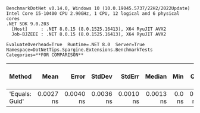 ```

BenchmarkDotNet v0.14.0, Windows 10 (10.0.19045.5737/22H2/2022Update)
Intel Core i5-10400 CPU 2.90GHz, 1 CPU, 12 logical and 6 physical cores
.NET SDK 9.0.203
  [Host]     : .NET 8.0.15 (8.0.1525.16413), X64 RyuJIT AVX2
  Job-BJZEEE : .NET 8.0.15 (8.0.1525.16413), X64 RyuJIT AVX2

EvaluateOverhead=True  Runtime=.NET 8.0  Server=True  
Namespace=DotNetTips.Spargine.Extensions.BenchmarkTests  Categories=**FOR COMPARISON**  

```
| Method         | Mean      | Error     | StdDev    | StdErr    | Median    | Min    | Q1     | Q3        | Max       | Op/s              | CI99.9% Margin | Iterations | Kurtosis | MValue | Skewness | Rank | LogicalGroup | Baseline | Code Size | Exceptions | Completed Work Items | Lock Contentions | Allocated |
|--------------- |----------:|----------:|----------:|----------:|----------:|-------:|-------:|----------:|----------:|------------------:|---------------:|-----------:|---------:|-------:|---------:|-----:|------------- |--------- |----------:|-----------:|---------------------:|-----------------:|----------:|
| &#39;Equals: Guid&#39; | 0.0027 ns | 0.0040 ns | 0.0036 ns | 0.0010 ns | 0.0013 ns | 0.0 ns | 0.0 ns | 0.0037 ns | 0.0110 ns | 368,686,613,036.1 |       7.000 ns |      14.00 |    2.829 |  2.200 |    1.077 |    1 | *            | No       |      42 B |          - |                    - |                - |         - |
